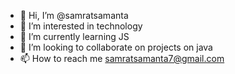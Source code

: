 - 👋 Hi, I’m @samratsamanta
- 👀 I’m interested in technology
- 🌱 I’m currently learning JS
- 💞️ I’m looking to collaborate on projects on java
- 📫 How to reach me samratsamanta7@gmail.com

<!---
samratsamanta/samratsamanta is a ✨ special ✨ repository because its `README.md` (this file) appears on your GitHub profile.
You can click the Preview link to take a look at your changes.
--->
